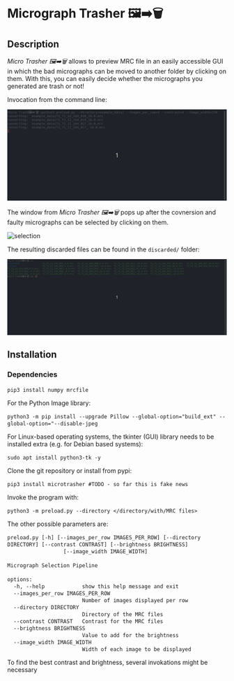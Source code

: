 # Micrograph Trasher 🖼➡🗑

## Description

*Micro Trasher 🖼➡🗑* allows to preview MRC file in an easily accessible GUI in which the bad micrographs can be moved to another folder by clicking on them. With this, you can easily decide whether the micrographs you generated are trash or not!

Invocation from the command line:

![invocation](invoc.gif)

The window from *Micro Trasher 🖼➡🗑* pops up after the covnersion and faulty micrographs can be selected by clicking on them.

![selection](select.gif)

The resulting discarded files can be found in the ```discarded/``` folder:

![folders](folder.gif)

## Installation

### Dependencies

```
pip3 install numpy mrcfile
```

For the Python Image library:
```
python3 -m pip install --upgrade Pillow --global-option="build_ext" --global-option="--disable-jpeg
```

For Linux-based operating systems, the tkinter (GUI) library needs to be installed extra (e.g. for Debian based systems):

```
sudo apt install python3-tk -y
```

Clone the git repository or install from pypi:

```
pip3 install microtrasher #TODO - so far this is fake news
```

Invoke the program with:

```
python3 -m preload.py --directory </directory/with/MRC files>
```

The other possible parameters are:

``` 
preload.py [-h] [--images_per_row IMAGES_PER_ROW] [--directory DIRECTORY] [--contrast CONTRAST] [--brightness BRIGHTNESS]
                  [--image_width IMAGE_WIDTH]

Micrograph Selection Pipeline

options:
  -h, --help            show this help message and exit
  --images_per_row IMAGES_PER_ROW
                        Number of images displayed per row
  --directory DIRECTORY
                        Directory of the MRC files
  --contrast CONTRAST   Contrast for the MRC files
  --brightness BRIGHTNESS
                        Value to add for the brightness
  --image_width IMAGE_WIDTH
                        Width of each image to be displayed
```
 
To find the best contrast and brightness, several invokations might be necessary